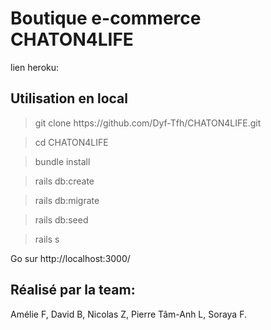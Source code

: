<h1>Boutique e-commerce CHATON4LIFE </h1>

lien heroku:



<h2>Utilisation en local</h2>


> <p>git clone https://github.com/Dyf-Tfh/CHATON4LIFE.git

> cd CHATON4LIFE

> bundle install

> rails db:create

> rails db:migrate

> rails db:seed

> rails s  

Go sur http://localhost:3000/

<h2>Réalisé par la team:</h2>

Amélie F,
David B,
Nicolas Z,
Pierre Tâm-Anh L,
Soraya F.
